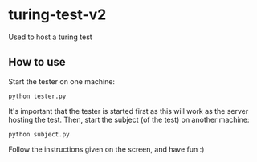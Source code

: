 # turing-test-v2
Used to host a turing test

## How to use

Start the tester on one machine:

    python tester.py
  
It's important that the tester is started first as this will work as the server hosting the test.
Then, start the subject (of the test) on another machine:

    python subject.py
 
Follow the instructions given on the screen, and have fun :)
